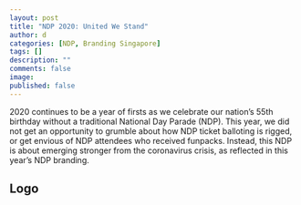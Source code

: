```yaml
---
layout: post
title: "NDP 2020: United We Stand"
author: d
categories: [NDP, Branding Singapore]
tags: []
description: ""
comments: false
image: 
published: false
---
```


2020 continues to be a year of firsts as we celebrate our nation’s 55th birthday without a traditional National Day Parade (NDP). This year, we did not get an opportunity to grumble about how NDP ticket balloting is rigged, or get envious of NDP attendees who received funpacks. Instead, this NDP is about emerging stronger from the coronavirus crisis, as reflected in this year’s NDP branding. 

<h2>Logo</h2>
